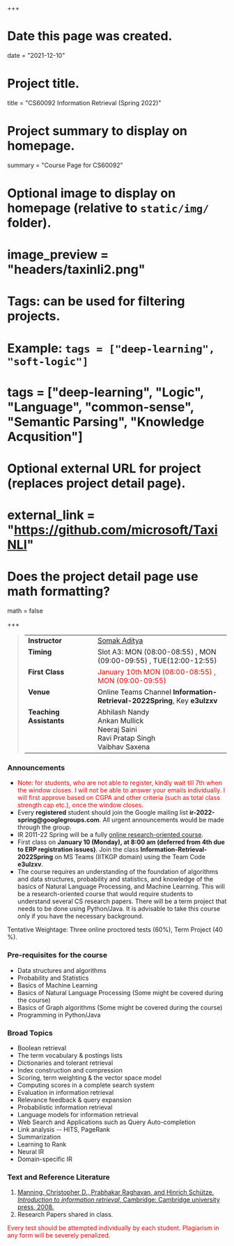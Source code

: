 +++
# Date this page was created.
date = "2021-12-10"

# Project title.
title = "CS60092 Information Retrieval (Spring 2022)"

# Project summary to display on homepage.
summary = "Course Page for CS60092"

# Optional image to display on homepage (relative to `static/img/` folder).
# image_preview = "headers/taxinli2.png"

# Tags: can be used for filtering projects.
# Example: `tags = ["deep-learning", "soft-logic"]`
# tags = ["deep-learning", "Logic", "Language", "common-sense", "Semantic Parsing", "Knowledge Acqusition"]

# Optional external URL for project (replaces project detail page).
# external_link = "https://github.com/microsoft/TaxiNLI"

# Does the project detail page use math formatting?
math = false

+++ 

<blockquote>
<table id="nobd" cellspacing="0" cellpadding="2" border="0">
<tbody><tr><td id="nobd" align="left" valign="top"><b>Instructor</b>
    </td><td id="nobd" align="left">&nbsp;&nbsp;&nbsp;
    </td><td id="nobd" align="left"><a href="http://cse.iitkgp.ac.in/~saditya/">Somak Aditya</a>
</td></tr><tr><td id="nobd" valign="top" align="left"><b>Timing</b>
    </td><td id="nobd" valign="top" align="left">&nbsp;&nbsp;&nbsp;
    </td><td id="nobd" valign="top" align="left">Slot A3: MON (08:00-08:55) , MON (09:00-09:55) , TUE(12:00-12:55)
</td></tr><tr><td id="nobd" valign="top" align="left"><b>First Class</b>
    </td><td id="nobd" valign="top" align="left">&nbsp;&nbsp;&nbsp;
    </td><td id="nobd" valign="top" align="left"><span style="color:red">January 10th MON (08:00-08:55) , MON (09:00-09:55)</span>
</td></tr><tr><td id="nobd" valign="top" align="left"><b>Venue</b>
    </td><td id="nobd" valign="top" align="left">&nbsp;&nbsp;&nbsp;
    </td><td id="nobd" valign="top" align="left">Online Teams Channel <b>Information-Retrieval-2022Spring</b>, Key <b>e3ulzxv</b>
</td></tr><tr><td id="nobd" valign="top" align="left"><b>Teaching Assistants</b>
    </td><td id="nobd" valign="top" align="left">&nbsp;&nbsp;&nbsp;
    </td><td id="nobd" valign="top" align="left">
    Abhilash Nandy <br/>
    Ankan Mullick <br/>
    Neeraj Saini <br/>
    Ravi Pratap Singh <br/>
    Vaibhav Saxena <br/>
</td></tr></tbody></table>
</blockquote>

<!--
<b>Office Hours</b> <p></p>
Friday - 18:10 - 19:10 (CSE-308)
-->

<p> </p>
<h3>Announcements</h3>
<ul style="list-style-type: square;">

<!-- <li> Every registered student should create an account on the Moodle system of CSE department. This system will be used for submission and grading of class tests and project. If you do not have an account already on the CSE department Moodle, create a new account for yourself following the procedure stated on the same webpage. Login to the system, and follow the link "Autumn Semester (2021-22)". Choose the course "CS60092_2021-22 Information Retrieval". Join this course as "Student"; use Student Enrolment Key: CSTU60092.
</li> -->

<li> <span style="color:red"> Note: for students, who are not able to register, kindly wait till 7th when the window closes. I will not be able to answer your emails individually. I will first approve based on CGPA and other criteria (such as total class strength cap etc.), once the window closes.</span> </li>

<li> Every <b>registered</b> student should join the Google mailing list <b>ir-2022-spring@googlegroups.com</b>. All urgent announcements would be made through the group. </li>

<li> IR 2011-22 Spring will be a fully <u>online research-oriented course</u>. </li>

<li> First class on <b>January 10 (Monday), at 8:00 am (deferred from 4th due to ERP registration issues)</b>. Join the class <b>Information-Retrieval-2022Spring</b> on MS Teams (IITKGP domain) using the Team Code <b>e3ulzxv</b>.
</li>

<li> The course requires an understanding of the foundation of algorithms and data structures, probability and statistics, and knowledge of the basics of Natural Language Processing, and Machine Learning. This will be a research-oriented course that would require students to understand several CS research papers. There will be a term project that needs to be done using Python/Java. It is advisable to take this course only if you have the necessary background.
</li>
</ul>
<p></p>

<p></p>
Tentative Weightage: Three online proctored tests (60%), Term Project (40 %).
<p></p>

<h3> Pre-requisites for the course </h3>
<ul>
<li> Data structures and algorithms </li> 
<li> Probability and Statistics </li> 
<li> Basics of Machine Learning </li> 
<li> Basics of Natural Language Processing (Some might be covered during the course) </li> 
<li> Basics of Graph algorithms (Some might be covered during the course) </li> 
<li> Programming in Python/Java </b> </li> 
</ul>

<h3>Broad Topics</h3>
<ul>
<li> Boolean retrieval </li>
<li> The term vocabulary & postings lists </li>
<li> Dictionaries and tolerant retrieval </li>
<li> Index construction and compression</li>
<li> Scoring, term weighting & the vector space model</li>
<li> Computing scores in a complete search system</li>
<li> Evaluation in information retrieval</li>
<li> Relevance feedback & query expansion</li>
<li> Probabilistic information retrieval</li>
<li> Language models for information retrieval</li>
<li> Web Search and Applications such as Query Auto-completion</li>
<li> Link analysis -- HITS, PageRank</li>
<li> Summarization</li>
<li> Learning to Rank</li>
<li> Neural IR</li>
<li> Domain-specific IR</li>
</ul>
<h3> Text and Reference Literature </h3>
<ol>
  <li> <a href="https://nlp.stanford.edu/IR-book/information-retrieval-book.html">Manning, Christopher D., Prabhakar Raghavan, and Hinrich Schütze. <em>Introduction to information retrieval</em>, Cambridge: Cambridge university press, 2008.</a></li>
  <li> Research Papers shared in class. </li>
</ol>

<span style="color:red"> Every test should be attempted individually by each student. Plagiarism in any form will be severely penalized.</span>